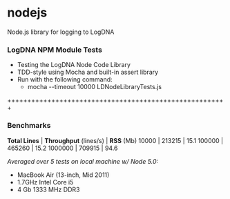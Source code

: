 # nodejs
Node.js library for logging to LogDNA

### LogDNA NPM Module Tests
* Testing the LogDNA Node Code Library
* TDD-style using Mocha and built-in assert library
* Run with the following command:
    * mocha --timeout 10000 LDNodeLibraryTests.js

+++++++++++++++++++++++++++++++++++++++++++++++++++++++

### Benchmarks
   **Total Lines**  |  **Throughput** (lines/s) | **RSS** (Mb)
   10000            |        213215             | 15.1
   100000           |        465260             | 15.2
   1000000          |        709915             | 94.6

   *Averaged over 5 tests on local machine w/ Node 5.0:*
   * MacBook Air (13-inch, Mid 2011)
   * 1.7GHz Intel Core i5
   * 4 Gb 1333 MHz DDR3
